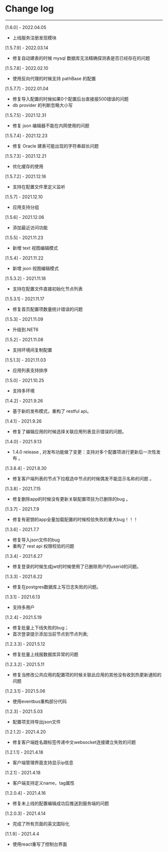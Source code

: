 # Change log
------------------------------
[1.6.0] - 2022.04.05   
* 上线服务注册发现模块

[1.5.7.9] - 2022.03.14   
* 修复自动建表的时候 mysql 数据库无法精确探测表是否已经存在的问题

[1.5.7.8] - 2022.02.10   
* 使用反向代理的时候支持 pathBase 的配置 

[1.5.7.7] - 2022.01.04    
* 修复导入配置的时候如果0个配置后台直接报500错误的问题
* db provider 的判断忽略大小写   

[1.5.7.5] - 2021.12.31    
* 修复 json 编辑器不能在内网使用的问题

[1.5.7.4] - 2021.12.23    
* 修复 Oracle 建表可能出现的字符串超长问题

[1.5.7.3] - 2021.12.21    
* 优化缓存的使用

[1.5.7.2] - 2021.12.16    
* 支持在配置文件里定义监听

[1.5.7] - 2021.12.10    
* 应用支持分组

[1.5.6] - 2021.12.06    
* 添加最近访问功能

[1.5.5] - 2021.11.23    
* 新增 text 视图编辑模式   

[1.5.4] - 2021.11.22    
* 新增 json 视图编辑模式   

[1.5.3.2] - 2021.11.18    
* 支持在配置文件直接初始化节点列表

[1.5.3.1] - 2021.11.17    
* 修复首页配置项数量统计错误的问题  

[1.5.3] - 2021.11.09    
* 升级到.NET6  

[1.5.2] - 2021.11.08    
* 支持环境间复制配置   

[1.5.1.3] - 2021.11.03    
* 应用列表支持排序   

[1.5.0] - 2021.10.25    
* 支持多环境   

[1.4.2] - 2021.9.26    
* 基于新的发布模式，重构了 restful api。   

[1.4.1] - 2021.9.26    
* 修复了编辑应用的时候选择关联应用列表显示错误的问题。   

[1.4.0] - 2021.9.13    
* 1.4.0 release , 对发布功能做了变更：支持对多个配置项进行更新后一次性发布 。  

[1.3.8.4] - 2021.8.30    
* 修复客户端列表的节点下拉框选中节点的时候偶发不能显示名称的问题 。  

[1.3.8] - 2021.7.15   
* 修复删除app的时候没有更新关联配置项目为已删除的bug 。   

[1.3.7] - 2021.7.9   
* 修复有密钥的app全量加载配置的时候校验失败的重大bug！！！   

[1.3.6] - 2021.7.7   
* 修复导入json文件的bug
* 重构了 rest api 权限校验的问题   

[1.3.4] - 2021.6.27   
* 修复登录的时候生成jwt的时候使用了已删除用户的userid的问题。   

[1.3.3] - 2021.6.22   
* 修复在postgres数据库上写日志失败的问题。   

[1.3.1] - 2021.6.13   
* 支持多用户   

[1.2.4] - 2021.5.19   
* 修复批量上下线失败的bug；   
* 首次登录提示添加当前节点到节点列表;   

[1.2.3.3] - 2021.5.12   
* 修复批量上线报数据库异常的问题   

[1.2.3.2] - 2021.5.11   
* 修复当修改公共应用的配置项的时候关联此应用的其他没有收到热更新通知的问题   

[1.2.3.1] - 2021.5.06   
* 使用eventbus重构部分代码   

[1.2.3] - 2021.5.03   
* 配置项支持导出json文件

[1.2.1.2] - 2021.4.20   
* 修复客户端姓名跟标签传递中文websocket连接建立失败的问题

[1.2.1.1] - 2021.4.18    
* 客户端管理界面支持显示ip信息  

[1.2.1] - 2021.4.18    
* 客户端支持定义name，tag属性  

[1.2.0.4] - 2021.4.16    
* 修复未上线的配置编辑成功后推送到服务端的问题    

[1.2.0.3] - 2021.4.14    
* 完成了所有页面的英文国际化    

[1.1.9] - 2021.4.4    
* 使用react重写了控制台界面    
